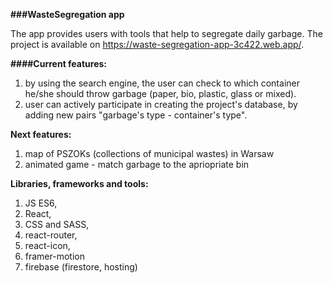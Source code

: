 **###WasteSegregation app**

The app provides users with tools that help to segregate daily garbage.
The project is available on https://waste-segregation-app-3c422.web.app/.

**####Current features:**
1. by using the search engine, the user can check to which container he/she should throw garbage (paper, bio, plastic, glass or mixed).
2. user can actively participate in creating the project's database, by adding new pairs "garbage's type - container's type".

**Next features:**
1. map of PSZOKs (collections of municipal wastes) in Warsaw
2. animated game - match garbage to the apriopriate bin

**Libraries, frameworks and tools:**
1. JS ES6,
2. React,
3. CSS and SASS,
4. react-router,
5. react-icon,
6. framer-motion
7. firebase (firestore, hosting)
